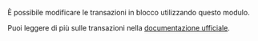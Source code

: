 È possibile modificare le transazioni in blocco utilizzando questo modulo.

Puoi leggere di più sulle transazioni nella [documentazione ufficiale](https://docs.firefly-iii.org/concepts/transactions).